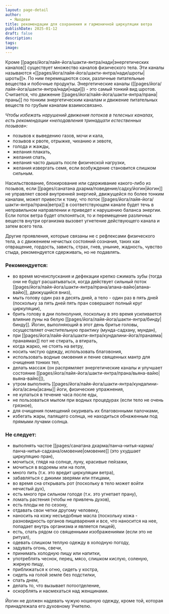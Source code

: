 ```yaml
---
layout: page-detail
author:
  - Яшодеви
title: рекомендации для сохранения и гармоничной циркуляции ветра
publishDate: 2025-01-12
draft: false
description: 
tags: 
image:
---
```

Кроме [[pages/йога/лайя-йога/шакти-янтра/нади|энергетических каналов]] существует множество каналов физического тела. Эти каналы называются «[[pages/йога/лайя-йога/шакти-янтра/нади/шроты|шроты]]». По ним перемещаются соки, различные питательные вещества и побочные продукты. Энергетические каналы ([[pages/йога/лайя-йога/шакти-янтра/нади|нади]]) - это самый тонкий вид шротов. Считается, что движение [[pages/йога/лайя-йога/шакти-янтра/прана|праны]] по тонким энергетическим каналам и движение питательных веществ по грубым каналам взаимосвязано. 

*Чтобы избежать нарушений движения потоков в телесных каналах, есть рекомендации «неподавления тринадцати естественных позывов»:* 

- позывов к выведению газов, мочи и кала, 
- позывов к рвоте, отрыжке, чиханию и зевоте, 
- голода и жажды, 
- желания плакать, 
- желания спать, 
- желания часто дышать после физической нагрузки, 
- желания извергать семя, если возбуждение становится слишком сильным. 

Насильствование, блокирование или сдерживание какого-либо из позывов, если [[pages/санатана дхарма/поведение/садху/йогин|йогин]] не управляет своей внутренней энергией, движущейся по более тонким каналам, может привести к тому, что поток [[pages/йога/лайя-йога/шакти-янтра/прана|ветра]] в соответствующем канале будет течь в неправильном направлении и приведет к нарушению баланса энергии. Если поток ветра будет отклоняться, то и перемещение различных веществ внутри организма вызовет угнетение действующего канала и затем всего тела. 

Другие проявления, которые связаны не с рефлексами физического тела, а с движением нечистых состояний сознания, таких как отвращение, гордость, зависть, страх, гнев, уныние, жадность, чувство стыда, рекомендуется сдерживать, но не подавлять.

### Рекомендуется: 

- во время мочеиспускания и дефекации крепко сжимать зубы (тогда они не будут расшатываться, когда действует сильный поток [[pages/йога/лайя-йога/шакти-янтра/прана/апана-вайю|апана-вайю]], движущийся вниз), 
- мыть голову один раз в десять дней, а тело - один раз в пять дней (поскольку за пять дней пять пран совершают полный круг циркуляции), 
- брить голову в дни полнолуния, поскольку в это время усиливается влияние луны на белую [[pages/йога/лайя-йога/шакти-янтра/бинду|бинду]]. Йогин, выполняющий в этот день бритье головы, осуществляет очистительную практику (мунда-садхану, мундан), 
- при [[pages/йога/лайя-йога/шакти-янтра/кундалини-йога/пранаяма|пранаямах]] пот не стирать, а втирать, 
- когда жарко, не стоять на ветру, 
- носить чистую одежду, использовать благовония, 
- использовать водные омовения и пение священных мантр для очищения тонких тел, 
- делать массаж (он распрямляет энергетические каналы и улучшает состояние [[pages/йога/лайя-йога/шакти-янтра/прана/вьяна-вайю|вьяна-вайю]]), 
- утром выполнять [[pages/йога/лайя-йога/шакти-янтра/кундалини-йога/асаны|асаны]] йоги, физические упражнения, 
- не купаться в течение часа после еды, 
- не пользоваться мылом при водных процедурах (если тело не очень грязное), 
- для очищения помещений окуривать их благовонными палочками, 
- избегать жары, палящего солнца, не находиться обнаженным под прямыми лучами солнца. 

### Не следует: 

- выполнять частое [[pages/санатана дхарма/панча-нитья-карма/панча-нитья-садхана/омовение|омовение]] (это ухудшает циркуляцию пран), 
- мочиться, глядя на солнце, луну, красивые пейзажи, 
- мочиться в водоемы или на поля, 
- много пить (т.к. это вредит циркуляции ветра), 
- забавляться с дикими зверями или птицами, 
- во время сна открывать рот (поскольку в тело может войти нечистый дух), 
- есть много при сильном голоде (т.к. это угнетает прану), 
- ломать растения (чтобы не привлечь духов), 
- есть плоды не по сезону, 
- отдавать свои четки другому человеку, 
- наносить на кожу несъедобные масла (поскольку кожа - разновидность органов пищеварения и все, что наносится на нее, попадает внутрь организма и является пищей), 
- есть, спать рядом со священными изображениями (если это не ритуал), 
- одевать слишком теплую одежду в холодную погоду, 
- задувать огонь, свечи, 
- принимать холодную пищу или напитки, 
- употреблять чеснок, перец, мясо, слишком кислую, соленую, жирную пищу, 
- приближаться к огню, сидеть у костра, 
- сидеть на голой земле без подстилки, 
- спать днем, 
- делать то, что вызывает потоотделение, 
- оскорблять и насмехаться над женщинами. 

Йогин не должен надевать чужую ношеную одежду, кроме той, которая принадлежала его духовному Учителю. 


